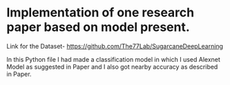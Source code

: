 # Implementation of one research paper based on model present.

Link for the Dataset-  https://github.com/The77Lab/SugarcaneDeepLearning

In this Python file I had made a classification model in which I used Alexnet Model as suggested in Paper and I also got nearby accuracy as described in Paper.

